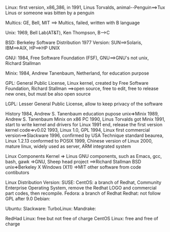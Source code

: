 Linux:
first version, x86_386, in 1991, Linus Torvalds, animal--Penguin==>Tux
Linus or someone was bitten by a penguin

Multics:
    GE, Bell, MIT ==> Multics, failed, written with B language

Unix:
    1969, Bell Lab(AT&T), Ken Thompson, B-->C

BSD: Berkeley Software Distribution 1977
Version: SUN==>Solaris, IBM==>AIX, HP==>HP UNIX

GNU: 1984, Free Software Foundation (FSF), GNU==>GNU's not unix, Richard Stallman

Minix: 1984, Andrew Tanenbaum, Netherland, for education purpose

GPL: General Public License, Linux kernel, created by Free Software Foundation, Richard Stallman ==>open source, free to edit, free to release new ones, but must be also open source

LGPL: Lesser General Public License, allow to keep privacy of the software

History
1984, Andrew S. Tanenbaum education pupose unix=>Minix
1989, Andrew S. Tanenbaum Minix on x86 PC
1990, Linus Torvalds got Minix
1991, start to write kernel and drivers for Linux
1991 end, release the first version kernel code=>v0.02
1993, Linux 1.0, GPL
1994, Linux first commercial version==>Slackware
1996, confirmed by USA Technique standard beaurea, Linux 1.2.13 conformed to POSIX
1999, Chinese version of Linux
2000, mature linux, widely used as server, ARM integrated system

Linux Components
Kernel => Linus
GNU components, such as Emacs, gcc, bash, gawk =>GNU, Sheep head project ==>Richard Stallman
BSD unix=>Berkeley
X Windows (X11) =>MIT
other software from code contibutors

Linux Distribution Version:
SUSE:
CentOS: a branch of Redhat, Community Enterprise Operating System, remove the Redhat LOGO and commercial part codes, then recompile.
Fedora: a branch of Redhat
Redhat: not follow GPL after 9.0
Debian:

Ubuntu:
Slackware:
TurboLinux:
Mandrake:

RedHad Linux: free but not free of charge
CentOS Linux: free and free of charge
